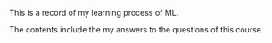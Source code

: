 This is a record of my learning process of ML.

The contents include the my answers to the questions of this course.
